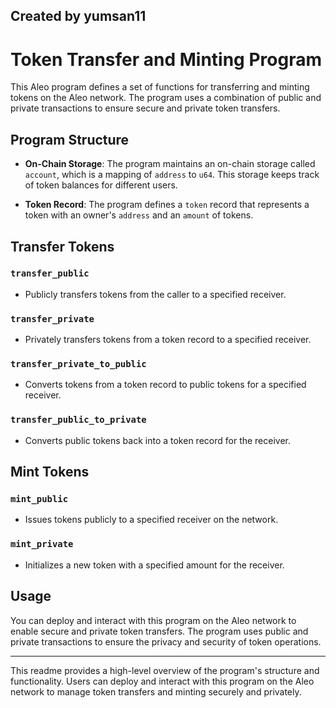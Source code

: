 Created by yumsan11
---

# Token Transfer and Minting Program

This Aleo program defines a set of functions for transferring and minting tokens on the Aleo network. The program uses a combination of public and private transactions to ensure secure and private token transfers.

## Program Structure

- **On-Chain Storage**: The program maintains an on-chain storage called `account`, which is a mapping of `address` to `u64`. This storage keeps track of token balances for different users.

- **Token Record**: The program defines a `token` record that represents a token with an owner's `address` and an `amount` of tokens.

## Transfer Tokens

### `transfer_public`

- Publicly transfers tokens from the caller to a specified receiver.

### `transfer_private`

- Privately transfers tokens from a token record to a specified receiver.

### `transfer_private_to_public`

- Converts tokens from a token record to public tokens for a specified receiver.

### `transfer_public_to_private`

- Converts public tokens back into a token record for the receiver.

## Mint Tokens

### `mint_public`

- Issues tokens publicly to a specified receiver on the network.

### `mint_private`

- Initializes a new token with a specified amount for the receiver.

## Usage

You can deploy and interact with this program on the Aleo network to enable secure and private token transfers. The program uses public and private transactions to ensure the privacy and security of token operations.

---

This readme provides a high-level overview of the program's structure and functionality. Users can deploy and interact with this program on the Aleo network to manage token transfers and minting securely and privately.
